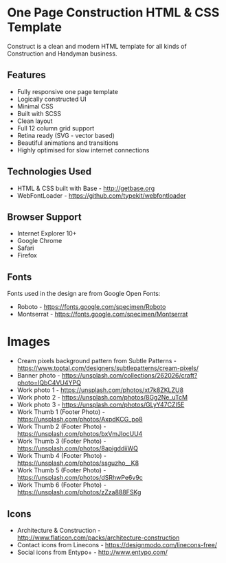 # One Page Construction HTML & CSS Template
Construct is a clean and modern HTML template for all kinds of Construction and Handyman business.

## Features
- Fully responsive one page template
- Logically constructed UI
- Minimal CSS
- Built with SCSS
- Clean layout
- Full 12 column grid support
- Retina ready (SVG - vector based)
- Beautiful animations and transitions
- Highly optimised for slow internet connections


## Technologies Used
- HTML & CSS built with Base - http://getbase.org
- WebFontLoader - https://github.com/typekit/webfontloader


## Browser Support
- Internet Explorer 10+
- Google Chrome
- Safari
- Firefox


## Fonts
Fonts used in the design are from Google Open Fonts:
- Roboto - https://fonts.google.com/specimen/Roboto
- Montserrat - https://fonts.google.com/specimen/Montserrat


# Images
- Cream pixels background pattern from Subtle Patterns - https://www.toptal.com/designers/subtlepatterns/cream-pixels/
- Banner photo - https://unsplash.com/collections/262026/craft?photo=IQbC4VU4YPQ
- Work photo 1 - https://unsplash.com/photos/xt7k8ZKLZU8
- Work photo 2 - https://unsplash.com/photos/8Gg2Ne_uTcM
- Work photo 3 - https://unsplash.com/photos/GLyY47CZI5E
- Work Thumb 1 (Footer Photo) - https://unsplash.com/photos/AxpdKCG_po8
- Work Thumb 2 (Footer Photo) - https://unsplash.com/photos/bxVmJIocUU4
- Work Thumb 3 (Footer Photo) - https://unsplash.com/photos/8apigddiiWQ
- Work Thumb 4 (Footer Photo) - https://unsplash.com/photos/ssguzho__K8
- Work Thumb 5 (Footer Photo) - https://unsplash.com/photos/dSRhwPe6v9c
- Work Thumb 6 (Footer Photo) - https://unsplash.com/photos/zZza888FSKg


## Icons
- Architecture & Construction - http://www.flaticon.com/packs/architecture-construction
- Contact icons from Linecons - https://designmodo.com/linecons-free/
- Social icons from Entypo+ - http://www.entypo.com/
